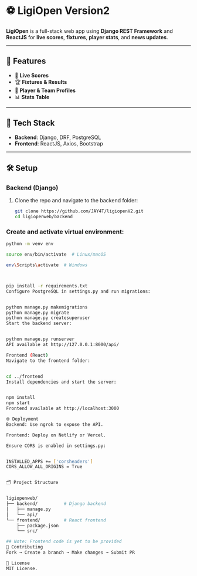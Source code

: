 
# ⚽ LigiOpen Version2

**LigiOpen** is a full-stack web app using **Django REST Framework** and **ReactJS** for **live scores**, **fixtures**, **player stats**, and **news updates**.

---

## 🌟 Features
- 🔴 **Live Scores**
- 🏆 **Fixtures & Results**
- 👥 **Player & Team Profiles**
- 📊 **Stats Table**

---

## 🚀 Tech Stack
- **Backend**: Django, DRF, PostgreSQL
- **Frontend**: ReactJS, Axios, Bootstrap

---

## 🛠️ Setup

### Backend (Django)
1. Clone the repo and navigate to the backend folder:
   ```bash
   git clone https://github.com/JAY4T/ligiopenV2.git
   cd ligiopenweb/backend
   
### Create and activate virtual environment:
```bash
python -m venv env

source env/bin/activate  # Linux/macOS

env\Scripts\activate  # Windows



pip install -r requirements.txt
Configure PostgreSQL in settings.py and run migrations:


python manage.py makemigrations
python manage.py migrate
python manage.py createsuperuser
Start the backend server:


python manage.py runserver
API available at http://127.0.0.1:8000/api/

Frontend (React)
Navigate to the frontend folder:


cd ../frontend
Install dependencies and start the server:


npm install
npm start
Frontend available at http://localhost:3000

🌐 Deployment
Backend: Use ngrok to expose the API.

Frontend: Deploy on Netlify or Vercel.

Ensure CORS is enabled in settings.py:


INSTALLED_APPS += ['corsheaders']
CORS_ALLOW_ALL_ORIGINS = True


🗂️ Project Structure


ligiopenweb/
├── backend/          # Django backend
│   ├── manage.py
│   └── api/
└── frontend/         # React frontend
    ├── package.json
    └── src/

## Note: Frontend code is yet to be provided
🤝 Contributing
Fork → Create a branch → Make changes → Submit PR

🪪 License
MIT License.

